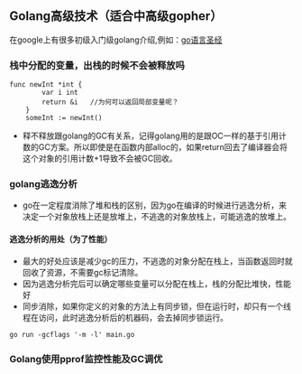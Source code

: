 ## Golang高级技术（适合中高级gopher）

在google上有很多初级入门级golang介绍,例如：[go语言圣经](https://wizardforcel.gitbooks.io/gopl-zh/index.html)

### 栈中分配的变量，出栈的时候不会被释放吗

```
func newInt *int {
        var i int
        return &i   //为何可以返回局部变量呢？
    }
    someInt := newInt()
```
- 释不释放跟golang的GC有关系，记得golang用的是跟OC一样的基于引用计数的GC方案。所以即使是在函数内部alloc的，如果return回去了编译器会将这个对象的引用计数+1导致不会被GC回收。

### golang逃逸分析
- go在一定程度消除了堆和栈的区别，因为go在编译的时候进行逃逸分析，来决定一个对象放栈上还是放堆上，不逃逸的对象放栈上，可能逃逸的放堆上。

#### 逃逸分析的用处（为了性能）
- 最大的好处应该是减少gc的压力，不逃逸的对象分配在栈上，当函数返回时就回收了资源，不需要gc标记清除。
- 因为逃逸分析完后可以确定哪些变量可以分配在栈上，栈的分配比堆快，性能好
- 同步消除，如果你定义的对象的方法上有同步锁，但在运行时，却只有一个线程在访问，此时逃逸分析后的机器码，会去掉同步锁运行。

```
go run -gcflags '-m -l' main.go
```

### Golang使用pprof监控性能及GC调优
